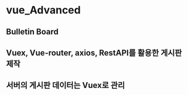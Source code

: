 # vue_Advanced

## Bulletin Board

## Vuex, Vue-router, axios, RestAPI를 활용한 게시판 제작

## 서버의 게시판 데이터는 Vuex로 관리
